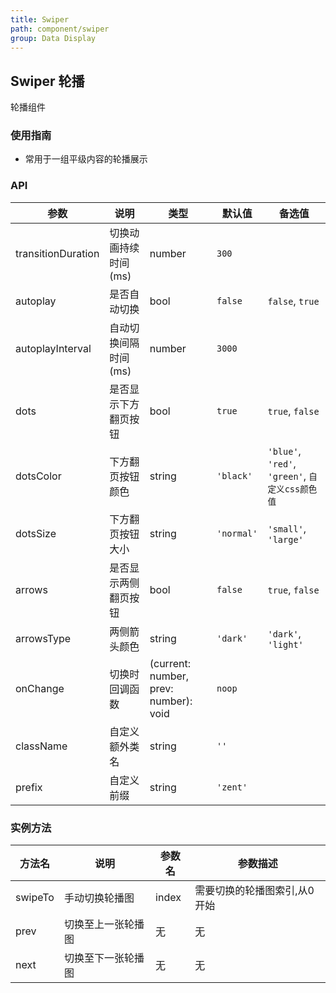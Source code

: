 ```yaml
---
title: Swiper
path: component/swiper
group: Data Display
---
```


## Swiper 轮播

轮播组件

### 使用指南

-  常用于一组平级内容的轮播展示

### API

| 参数             	 	| 说明                          | 类型                | 默认值       		 | 备选值           							  			         |
| ------------------ | ---------------------------- | ------------------- | ---------------- | --------------------------------------------  |
| transitionDuration | 切换动画持续时间(ms)            | number              | `300`            |                                               |
| autoplay      		 | 是否自动切换                   | bool                | `false`          | `false`, `true` 							  			         |
| autoplayInterval   | 自动切换间隔时间(ms) 					 | number 						 | `3000` 				  | 														   			          |
| dots 						   | 是否显示下方翻页按钮 						| bool 							  | `true` 				   | `true`, `false`                               |
| dotsColor          | 下方翻页按钮颜色                | string              | `'black'`        | `'blue'`, `'red'`, `'green'`, `自定义css颜色值` |
| dotsSize           | 下方翻页按钮大小                | string              | `'normal'`       | `'small'`, `'large'`                          |
| arrows             | 是否显示两侧翻页按钮             | bool                | `false`				   | `true`, `false`                               |
| arrowsType         | 两侧箭头颜色                    | string              | `'dark'`         | `'dark'`, `'light'`     						          |
| onChange           | 切换时回调函数									| (current: number, prev: number): void | `noop`           |                                               |
| className          | 自定义额外类名                  | string              | `''`						 |                                               |
| prefix             | 自定义前缀                     | string              | `'zent'`				  |																			           |

### 实例方法
| 方法名 | 说明 | 参数名 | 参数描述 |
| ----------- | --------------------------------------- | ------ | ------ |
| swipeTo | 手动切换轮播图 | index | 需要切换的轮播图索引,从0开始 |
| prev | 切换至上一张轮播图 | 无 | 无 |
| next | 切换至下一张轮播图 | 无 | 无 |

<style>
.swiper-demo-container {
	display: flex;
}
.swiper-demo-simple {
	height: 150px;
	width: 300px;
	background: #FAFAFA;
	margin-right: 10px;
}
.swiper-demo-simple-h {
	text-align: center;
	font-size: 18px;
	line-height: 150px;
}
.swiper-demo-simple-text {
	margin-top: 10px;
}
.swiper-demo-btn-group {
	margin-top: 20px;
}
.no-flex {
	display: block !important;
}
</style>
